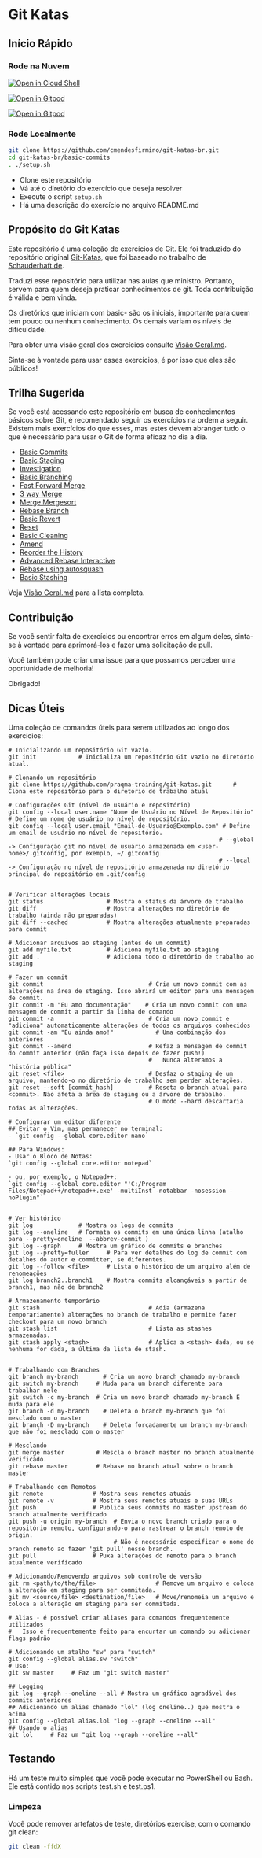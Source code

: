# Git Katas

## Início Rápido

### Rode na Nuvem

[![Open in Cloud Shell](https://gstatic.com/cloudssh/images/open-btn.svg)](https://console.cloud.google.com/cloudshell/editor?cloudshell_git_repo=https://github.com/cmendesfirmino/git-katas-br.git)

[![Open in Gitpod](https://gitpod.io/button/open-in-gitpod.svg)](https://gitpod.io/#https://github.com/cmendesfirmino/git-katas-br.git)

[![Open in Gitpod](https://github.com/codespaces/badge.svg)](https://github.com/cmendesfirmino/git-katas-br/codespaces)


### Rode Localmente

```bash
git clone https://github.com/cmendesfirmino/git-katas-br.git
cd git-katas-br/basic-commits
. ./setup.sh
```
- Clone este repositório
- Vá até o diretório do exercício que deseja resolver
- Execute o script `setup.sh`
- Há uma descrição do exercício no arquivo README.md

## Propósito do Git Katas

Este repositório é uma coleção de exercícios de Git. Ele foi traduzido do repositório original [Git-Katas](https://github.com/eficode-academy/git-katas.git), que foi baseado no trabalho de  [Schauderhaft.de](http://blog.schauderhaft.de/gitkata/).

Traduzi esse repositório para utilizar nas aulas que ministro. Portanto, servem para quem deseja praticar conhecimentos de git. Toda contribuição é válida e bem vinda.

Os diretórios que iniciam com basic- são os iniciais, importante para quem tem pouco ou nenhum conhecimento. Os demais variam os níveis de dificuldade.

Para obter uma visão geral dos exercícios consulte
[Visão Geral.md](Overview.md).

Sinta-se à vontade para usar esses exercícios, é por isso que eles são públicos!

## Trilha Sugerida

Se você está acessando este repositório em busca de conhecimentos básicos sobre Git, é recomendado seguir os exercícios na ordem a seguir.
Existem mais exercícios do que esses, mas estes devem abranger tudo o que é necessário para usar o Git de forma eficaz no dia a dia.

- [Basic Commits](./basic-commits/README.md)
- [Basic Staging](./basic-staging/README.md)
- [Investigation](./investigation/README.md)
- [Basic Branching](./basic-branching/README.md)
- [Fast Forward Merge](./ff-merge/README.md)
- [3 way Merge](./3-way-merge/README.md)
- [Merge Mergesort](./merge-mergesort/README.md)
- [Rebase Branch](./rebase-branch/README.md)
- [Basic Revert](./basic-revert/README.md)
- [Reset](./reset/README.md)
- [Basic Cleaning](./basic-cleaning/README.md)
- [Amend](./amend/README.md)
- [Reorder the History](./reorder-the-history/README.md)
- [Advanced Rebase Interactive](./advanced-rebase-interactive/README.md)
- [Rebase using autosquash](./rebase-interactive-autosquash/README.md)
- [Basic Stashing](./basic-stashing/README.md)

Veja [Visão Geral.md](Overview.md) para a lista completa.

## Contribuição

Se você sentir falta de exercícios ou encontrar erros em algum deles, sinta-se à vontade para aprimorá-los e fazer uma solicitação de pull.

Você também pode criar uma issue para que possamos perceber uma oportunidade de melhoria!

Obrigado!

## Dicas Úteis

Uma coleção de comandos úteis para serem utilizados ao longo dos exercícios:

```shell
# Inicializando um repositório Git vazio.
git init            # Inicializa um repositório Git vazio no diretório atual.

# Clonando um repositório
git clone https://github.com/praqma-training/git-katas.git      # Clona este repositório para o diretório de trabalho atual

# Configurações Git (nível de usuário e repositório)
git config --local user.name "Nome de Usuário no Nível de Repositório"          # Define um nome de usuário no nível de repositório.
git config --local user.email "Email-de-Usuario@Exemplo.com" # Define um email de usuário no nível de repositório.
                                                            # --global -> Configuração git no nível de usuário armazenada em <user-home>/.gitconfig, por exemplo, ~/.gitconfig
                                                            # --local -> Configuração no nível de repositório armazenada no diretório principal do repositório em .git/config


# Verificar alterações locais
git status                  # Mostra o status da árvore de trabalho
git diff                    # Mostra alterações no diretório de trabalho (ainda não preparadas)
git diff --cached           # Mostra alterações atualmente preparadas para commit

# Adicionar arquivos ao staging (antes de um commit)
git add myfile.txt          # Adiciona myfile.txt ao staging
git add .                   # Adiciona todo o diretório de trabalho ao staging

# Fazer um commit
git commit                              # Cria um novo commit com as alterações na área de staging. Isso abrirá um editor para uma mensagem de commit.
git commit -m "Eu amo documentação"    # Cria um novo commit com uma mensagem de commit a partir da linha de comando
git commit -a                           # Cria um novo commit e "adiciona" automaticamente alterações de todos os arquivos conhecidos
git commit -am "Eu ainda amo!"            # Uma combinação dos anteriores
git commit --amend                      # Refaz a mensagem de commit do commit anterior (não faça isso depois de fazer push!)
                                        #   Nunca alteramos a "história pública"
git reset <file>                        # Desfaz o staging de um arquivo, mantendo-o no diretório de trabalho sem perder alterações.
git reset --soft [commit_hash]          # Reseta o branch atual para <commit>. Não afeta a área de staging ou a árvore de trabalho.
                                        # O modo --hard descartaria todas as alterações.

# Configurar um editor diferente
## Evitar o Vim, mas permanecer no terminal:
- `git config --global core.editor nano`

## Para Windows:
- Usar o Bloco de Notas:
`git config --global core.editor notepad`

- ou, por exemplo, o Notepad++:
`git config --global core.editor "'C:/Program Files/Notepad++/notepad++.exe' -multiInst -notabbar -nosession -noPlugin"`


# Ver histórico
git log             # Mostra os logs de commits
git log --oneline   # Formata os commits em uma única linha (atalho para --pretty=oneline  --abbrev-commit )
git log --graph     # Mostra um gráfico de commits e branches
git log --pretty=fuller     # Para ver detalhes do log de commit com detalhes do autor e committer, se diferentes.
git log --follow <file>     # Lista o histórico de um arquivo além de renomeações
git log branch2..branch1    # Mostra commits alcançáveis a partir de branch1, mas não de branch2

# Armazenamento temporário
git stash                               # Adia (armazena temporariamente) alterações no branch de trabalho e permite fazer checkout para um novo branch
git stash list                          # Lista as stashes armazenadas.
git stash apply <stash>                 # Aplica a <stash> dada, ou se nenhuma for dada, a última da lista de stash.


# Trabalhando com Branches
git branch my-branch       # Cria um novo branch chamado my-branch
git switch my-branch     # Muda para um branch diferente para trabalhar nele
git switch -c my-branch  # Cria um novo branch chamado my-branch E muda para ele
git branch -d my-branch    # Deleta o branch my-branch que foi mesclado com o master
git branch -D my-branch    # Deleta forçadamente um branch my-branch que não foi mesclado com o master

# Mesclando
git merge master         # Mescla o branch master no branch atualmente verificado.
git rebase master        # Rebase no branch atual sobre o branch master

# Trabalhando com Remotos
git remote              # Mostra seus remotos atuais
git remote -v           # Mostra seus remotos atuais e suas URLs
git push                # Publica seus commits no master upstream do branch atualmente verificado
git push -u origin my-branch  # Envia o novo branch criado para o repositório remoto, configurando-o para rastrear o branch remoto de origin.
                              # Não é necessário especificar o nome do branch remoto ao fazer 'git pull' nesse branch.
git pull                # Puxa alterações do remoto para o branch atualmente verificado

# Adicionando/Removendo arquivos sob controle de versão
git rm <path/to/the/file>                 # Remove um arquivo e coloca a alteração em staging para ser commitada.
git mv <source/file> <destination/file>   # Move/renomeia um arquivo e coloca a alteração em staging para ser commitada.

# Alias - é possível criar aliases para comandos frequentemente utilizados
#   Isso é frequentemente feito para encurtar um comando ou adicionar flags padrão

# Adicionando um atalho "sw" para "switch"
git config --global alias.sw "switch"
# Uso:
git sw master     # Faz um "git switch master"

## Logging
git log --graph --oneline --all # Mostra um gráfico agradável dos commits anteriores
## Adicionando um alias chamado "lol" (log oneline..) que mostra o acima
git config --global alias.lol "log --graph --oneline --all"
## Usando o alias
git lol     # Faz um "git log --graph --oneline --all"
```

## Testando

Há um teste muito simples que você pode executar no PowerShell ou Bash. Ele está contido nos scripts test.sh e test.ps1.

### Limpeza

Você pode remover artefatos de teste, diretórios exercise, com o comando git clean:

```sh
git clean -ffdX
```
